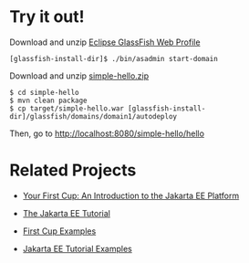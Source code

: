 
# Try it out!

Download and unzip [Eclipse GlassFish Web Profile](https://www.eclipse.org/downloads/download.php?file=/glassfish/web-5.1.0.zip)

```
[glassfish-install-dir]$ ./bin/asadmin start-domain
```

Download and unzip [simple-hello.zip](samples/simple-hello.zip)

```
$ cd simple-hello
$ mvn clean package
$ cp target/simple-hello.war [glassfish-install-dir]/glassfish/domains/domain1/autodeploy
```

Then, go to [http://localhost:8080/simple-hello/hello](http://localhost:8080/simple-hello/hello)

# Related Projects

* [Your First Cup: An Introduction to the Jakarta EE Platform](https://eclipse-ee4j.github.io/jakartaee-firstcup/)

* [The Jakarta EE Tutorial](https://eclipse-ee4j.github.io/jakartaee-tutorial/)

* [First Cup Examples](https://github.com/eclipse-ee4j/jakartaee-firstcup-examples)

* [Jakarta EE Tutorial Examples](https://github.com/eclipse-ee4j/jakartaee-tutorial-examples)
